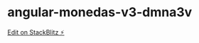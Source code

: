 # angular-monedas-v3-dmna3v

[Edit on StackBlitz ⚡️](https://stackblitz.com/edit/angular-monedas-v3-dmna3v)